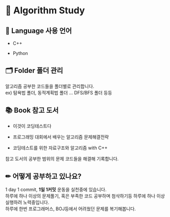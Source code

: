 # 📘 Algorithm Study 
## 💬 Language 사용 언어
* C++  

* Python      
## 🗂 Folder 폴더 관리
알고리즘 공부한 코드들을 폴더별로 관리합니다.  
ex) 탐욕법 폴더, 동적계획법 폴더 ... DFS/BFS 폴더 등등  
## 📚 Book 참고 도서
* 이것이 코딩테스트다  
  
* 프로그래밍 대회에서 배우는 알고리즘 문제해결전략  
  
* 코딩테스트를 위한 자료구조와 알고리즘 with C++
  
참고 도서의 공부한 범위의 문제 코드들을 해결해 기록합니다.
## ✏ 어떻게 공부하고 있나요?
1 day 1 commit, **1일 1커밋** 운동을 실천중에 있습니다.  
하루에 하나 이상의 문제풀기, 혹은 부족한 코드 공부하며 첨삭하기등 하루에 하나 이상 실행하려 노력중입니다.  
하루에 한번 프로그래머스, BOJ등에서 어려웠던 문제를 복기해봅니다.
